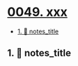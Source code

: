 # [0049. xxx](https://github.com/Tdahuyou/TNotes.nodejs/tree/main/notes/0049.%20xxx)

<!-- region:toc -->

- [1. 📒 notes_title](#1--notes_title)

<!-- endregion:toc -->

## 1. 📒 notes_title
